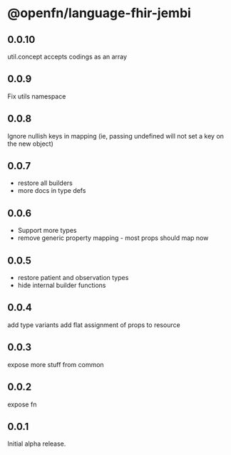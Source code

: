 # @openfn/language-fhir-jembi

## 0.0.10

util.concept accepts codings as an array

## 0.0.9

Fix utils namespace

## 0.0.8

Ignore nullish keys in mapping (ie, passing undefined will not set a key on the
new object)

## 0.0.7

- restore all builders
- more docs in type defs

## 0.0.6

- Support more types
- remove generic property mapping - most props should map now

## 0.0.5

- restore patient and observation types
- hide internal builder functions

## 0.0.4

add type variants add flat assignment of props to resource

## 0.0.3

expose more stuff from common

## 0.0.2

expose fn

## 0.0.1

Initial alpha release.
